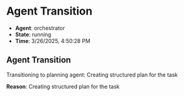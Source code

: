 # Agent Transition

- **Agent**: orchestrator
- **State**: running
- **Time**: 3/26/2025, 4:50:28 PM

## Agent Transition

Transitioning to planning agent: Creating structured plan for the task

**Reason**: Creating structured plan for the task

